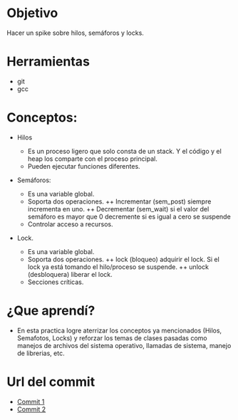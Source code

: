 # Objetivo
Hacer un spike sobre hilos, semáforos y locks. 


# Herramientas
+ git
+ gcc


# Conceptos:

+ Hilos
   + Es un proceso ligero que solo consta de un stack. Y el código y el heap los comparte con el proceso principal.
   + Pueden ejecutar funciones diferentes.
   
+ Semáforos:
   + Es una variable global.
   + Soporta dos operaciones.
    ++ Incrementar (sem_post) siempre incrementa en uno.
    ++ Decrementar (sem_wait) si el valor del semáforo es mayor que 0 decremente si es igual a cero se suspende
   + Controlar acceso a recursos.
    
+ Lock.
    + Es una variable global.
    + Soporta dos operaciones.
      ++ lock (bloqueo) adquirir el lock. Si el lock ya está tomando el hilo/proceso se suspende.
      ++ unlock (desbloquera) liberar el lock.
    + Secciones críticas.
    

# ¿Que aprendí?

+ En esta practica logre aterrizar los conceptos ya mencionados (Hilos, Semafotos, Locks) y reforzar los temas de clases pasadas como manejos de archivos del sistema operativo, llamadas de sistema, manejo de librerias, etc. 


# Url del commit

+ [Commit 1](https://github.com/memoherreraacosta/so-gp1/commit/fa1494a353d0d35a5dd714cb85b73471be509452)
+ [Commit 2](https://github.com/memoherreraacosta/so-gp1/commit/3171ce5d19e9476d125b8ae62028153e26597360)
